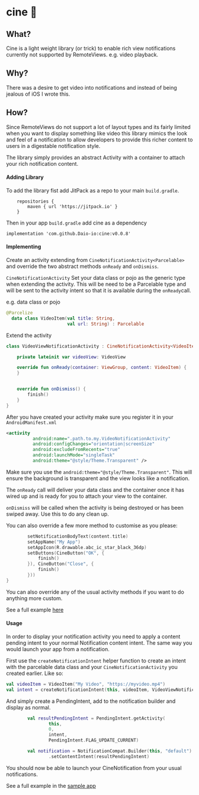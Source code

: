 # cine  :movie_camera:

## What?

Cine is a light weight library (or trick) to enable rich view notifications currently not supported by RemoteViews. e.g. video playback.

## Why?

There was a desire to get video into notifications and instead of being jealous of iOS I wrote this.

## How?

Since RemoteViews do not support a lot of layout types and its fairly limited when you want to display
something like video this library mimics the look and feel of a notification to allow developers to provide this richer
content to users in a digestable notification style.

The library simply provides an abstract Activity with a container to attach your rich notification content.

#### Adding Library

To add the library fist add JitPack as a repo to your main `build.gradle`.

```
    repositories {
        maven { url 'https://jitpack.io' }
    }
```

Then in your app `build.gradle` add cine as a dependency

`implementation 'com.github.Daio-io:cine:v0.0.8'`

#### Implementing

Create an activity extending from `CineNotificationActivity<Parcelable>` and override the 
two abstract methods `onReady` and `onDismiss`.

```CineNotificationActivity``` Set your data class or pojo as the generic type when extending the activity.
This will be need to be a Parcelable type and will be 
sent to the activity intent so that it is available during the `onReady`call.

e.g. 
data class or pojo

```kotlin
@Parcelize
  data class VideoItem(val title: String,
                       val url: String) : Parcelable

```
Extend the activity
```kotlin
class VideoViewNotificationActivity : CineNotificationActivity<VideoItem>() {

    private lateinit var videoView: VideoView

    override fun onReady(container: ViewGroup, content: VideoItem) {
    }


    override fun onDismiss() {
        finish()
    }
}
```

After you have created your activity make sure you register it in your `AndroidManifest.xml`
```xml
<activity
          android:name=".path.to.my.VideoNotificationActivity"
          android:configChanges="orientation|screenSize"
          android:excludeFromRecents="true"
          android:launchMode="singleTask"
          android:theme="@style/Theme.Transparent" />
```
            
Make sure you use the `android:theme="@style/Theme.Transparent"`. 
This will ensure the background is transparent and the view looks like a notification.

The `onReady` call will deliver your data class and the container 
once it has wired up and is ready for you to attach your view to the container.

`onDismiss` will be called when the activity is being destroyed or has been swiped away.
Use this to do any clean up. 



You can also override a few more method to customise as you please:
```kotlin
        setNotificationBodyText(content.title)
        setAppName("My App")
        setAppIcon(R.drawable.abc_ic_star_black_36dp)
        setButtons(CineButton("OK", {
            finish()
        }), CineButton("Close", {
            finish()
        }))
}
```

You can also override any of the usual activity methods if you want to do anything more custom.

See a full example [here](https://github.com/Daio-io/cine/blob/master/app/src/main/java/io/daio/richnotificationssample/VideoViewNotificationActivity.kt) 

#### Usage

In order to display your notification activity you need to apply a content pending intent
to your normal Notification content intent. 
The same way you would launch your app from a notification.

First use the `createNotificationIntent` helper function to create an intent with the parcelable 
data class and your `CineNotificationActivity` you created earlier. Like so:
```kotlin
val videoItem = VideoItem("My Video", "https://myvideo.mp4")
val intent = createNotificationIntent(this, videoItem, VideoViewNotificationActivity::class.java)
```
And simply create a PendingIntent, add to the notification builder and display as normal.

```kotlin
        val resultPendingIntent = PendingIntent.getActivity(
                this,
                0,
                intent,
                PendingIntent.FLAG_UPDATE_CURRENT)

        val notification = NotificationCompat.Builder(this, "default")
                .setContentIntent(resultPendingIntent)
```   
You should now be able to launch your CineNotification from your usual notifications.

See a full example in the [sample app](https://github.com/Daio-io/cine/blob/master/app)
